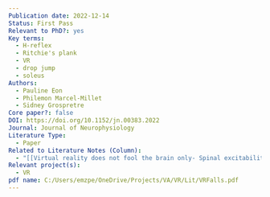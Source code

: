 ```yaml
---
Publication date: 2022-12-14
Status: First Pass
Relevant to PhD?: yes
Key terms:
  - H-reflex
  - Ritchie's plank
  - VR
  - drop jump
  - soleus
Authors:
  - Pauline Eon
  - Philemon Marcel-Millet
  - Sidney Grospretre
Core paper?: false
DOI: https://doi.org/10.1152/jn.00383.2022
Journal: Journal of Neurophysiology
Literature Type:
  - Paper
Related to Literature Notes (Column):
  - "[[Virtual reality does not fool the brain only- Spinal excitability changes during virtually simulated falling 2]]"
Relevant project(s):
  - VR
pdf name: C:/Users/emzpe/OneDrive/Projects/VA/VR/Lit/VRFalls.pdf
---
```

